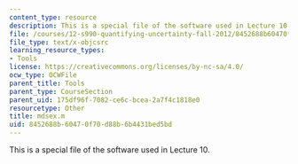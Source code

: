 ```yaml
---
content_type: resource
description: This is a special file of the software used in Lecture 10.
file: /courses/12-s990-quantifying-uncertainty-fall-2012/8452688b60470f70d88b6b4431bed5bd_mdsex.m
file_type: text/x-objcsrc
learning_resource_types:
- Tools
license: https://creativecommons.org/licenses/by-nc-sa/4.0/
ocw_type: OCWFile
parent_title: Tools
parent_type: CourseSection
parent_uid: 175df96f-7082-ce6c-bcea-2a7f4c1818e0
resourcetype: Other
title: mdsex.m
uid: 8452688b-6047-0f70-d88b-6b4431bed5bd
---
```

This is a special file of the software used in Lecture 10.